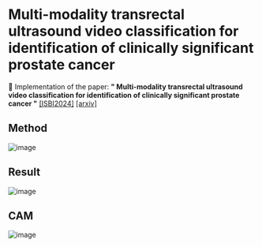 # Multi-modality transrectal ultrasound video classification for identification of clinically significant prostate cancer
📄 Implementation of the paper:
**" Multi-modality transrectal ultrasound video classification for identification of clinically significant prostate cancer "**  [[ISBI2024]]([https://link.springer.com/chapter/10.1007/978-3-031-72086-4_68](https://ieeexplore.ieee.org/abstract/document/10635143/))
[[arxiv]]([https://arxiv.org/pdf/2406.14069](https://arxiv.org/pdf/2402.08987))

## Method
![image](https://github.com/user-attachments/assets/66387728-f9c5-4c19-903d-087091ac7dd3)

## Result
![image](https://github.com/user-attachments/assets/83e40c5c-7732-4241-8048-5ee64ebbf9a3)

## CAM
![image](https://github.com/user-attachments/assets/fb2d9315-ea28-4244-89d7-7bef8275fa78)




